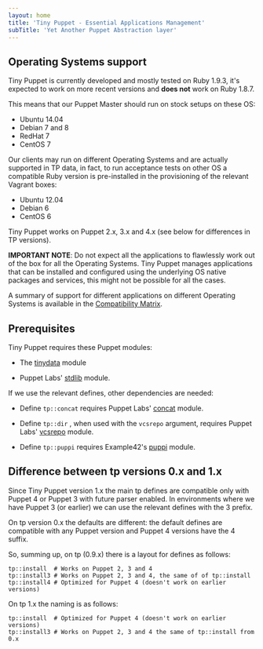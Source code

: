 ```yaml
---
layout: home
title: 'Tiny Puppet - Essential Applications Management'
subTitle: 'Yet Another Puppet Abstraction layer'
---
```


## Operating Systems support

Tiny Puppet is currently developed and mostly tested on Ruby 1.9.3, it's expected to work on more recent versions and **does not** work on Ruby 1.8.7.

This means that our Puppet Master should run on stock setups on these OS:
  - Ubuntu 14.04
  - Debian 7 and 8
  - RedHat 7
  - CentOS 7

Our clients may run on different Operating Systems and are actually supported in TP data, in fact, to run acceptance tests on other OS a compatible Ruby version is pre-installed in the provisioning of the relevant Vagrant boxes:
  - Ubuntu 12.04
  - Debian 6
  - CentOS 6

Tiny Puppet works on Puppet 2.x, 3.x and 4.x (see below for differences in TP versions).

**IMPORTANT NOTE**: Do not expect all the applications to flawlessly work out of the box for all the Operating Systems. Tiny Puppet manages applications that can be installed and configured using the underlying OS native packages and services, this might not be possible for all the cases.

A summary of support for different applications on different Operating Systems is available in the [Compatibility Matrix](https://github.com/example42/tp-acceptance/blob/master/tests/app_summary.md).


## Prerequisites

Tiny Puppet requires these Puppet modules:

 - The [tinydata](https://github.com/example42/tinydata) module

 - Puppet Labs' [stdlib](https://github.com/puppetlabs/puppetlabs-stdlib) module.

If we use the relevant defines, other dependencies are needed:

  - Define ```tp::concat``` requires Puppet Labs' [concat](https://github.com/puppetlabs/puppetlabs-concat) module.

  - Define ```tp::dir``` , when used with the ```vcsrepo``` argument, requires Puppet Labs' [vcsrepo](https://github.com/puppetlabs/puppetlabs-vcsrepo) module.

  - Define ```tp::puppi``` requires Example42's [puppi](https://github.com/example42/puppi) module.

## Difference between tp versions 0.x and 1.x

Since Tiny Puppet version 1.x the main tp defines are compatible only with Puppet 4 or Puppet 3 with future parser enabled. In environments where we have Puppet 3 (or earlier) we can use the relevant defines with the 3 prefix.

On tp version 0.x the defaults are different: the default defines are compatible with any Puppet version and Puppet 4 versions have the 4 suffix.

So, summing up, on tp (0.9.x) there is a layout for defines as follows:

    tp::install  # Works on Puppet 2, 3 and 4
    tp::install3 # Works on Puppet 2, 3 and 4, the same of of tp::install
    tp::install4 # Optimized for Puppet 4 (doesn't work on earlier versions)

On tp 1.x the naming is as follows:

    tp::install  # Optimized for Puppet 4 (doesn't work on earlier versions)
    tp::install3 # Works on Puppet 2, 3 and 4 the same of tp::install from 0.x
